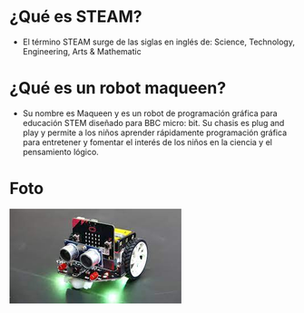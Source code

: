 # ¿Qué es STEAM? 
- El término STEAM surge de las siglas en inglés de:  Science, Technology, Engineering, Arts & Mathematic
# ¿Qué es un robot maqueen?
- Su nombre es Maqueen y es un robot de programación gráfica para educación STEM diseñado para BBC micro: bit. Su chasis es plug and play y permite a los niños aprender rápidamente programación gráfica para entretener y fomentar el interés de los niños en la ciencia y el pensamiento lógico.

# Foto
![image](imagen.png)
